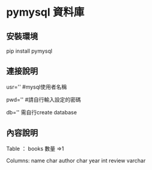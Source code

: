 # pymysql 資料庫

## 安裝環境

pip install pymysql

## 連接說明

usr='' #mysql使用者名稱

pwd='' #請自行輸入設定的密碼

db='' 需自行create database 

## 內容說明

Table ： books 
數量 =>1

Columns:
name char
author char
year int 
review varchar
